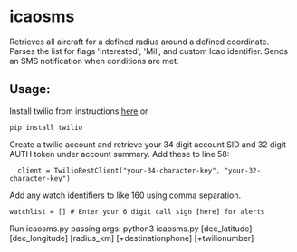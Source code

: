 # icaosms
Retrieves all aircraft for a defined radius around a defined coordinate.
Parses the list for flags 'Interested', 'Mil', and custom Icao identifier.
Sends an SMS notification when conditions are met.

## Usage:
Install twilio from instructions [here](https://github.com/twilio/twilio-python)
or
```
pip install twilio
```

Create a twilio account and retrieve your 34 digit account SID and 32 digit AUTH token
under account summary. Add these to line 58:
```
  client = TwilioRestClient("your-34-character-key", "your-32-character-key")
```
Add any watch identifiers to like 160 using comma separation.
```
watchlist = [] # Enter your 6 digit call sign [here] for alerts
```

Run icaosms.py passing args:
python3 icaosms.py [dec_latitude] [dec_longitude] [radius_km] [+destinationphone] [+twilionumber]
